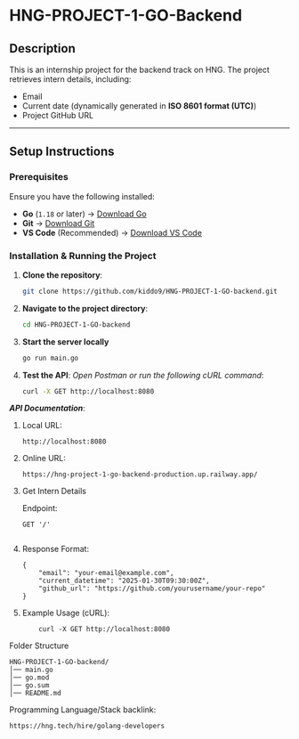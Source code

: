 # HNG-PROJECT-1-GO-Backend

## Description
This is an internship project for the backend track on HNG. The project retrieves intern details, including:
- Email
- Current date (dynamically generated in **ISO 8601 format (UTC)**)
- Project GitHub URL

---

## Setup Instructions

### Prerequisites
Ensure you have the following installed:
- **Go** (`1.18` or later) → [Download Go](https://go.dev/dl/)
- **Git** → [Download Git](https://git-scm.com/downloads)
- **VS Code** (Recommended) → [Download VS Code](https://code.visualstudio.com/)

### Installation & Running the Project

1. **Clone the repository**:
   ```sh
   git clone https://github.com/kiddo9/HNG-PROJECT-1-GO-backend.git
2. **Navigate to the project directory**:
    ```sh
    cd HNG-PROJECT-1-GO-backend

3. **Start the server locally**
    ```sh
    go run main.go
4. **Test the API**:
    *Open Postman or run the following cURL command*:
    ```sh
    curl -X GET http://localhost:8080


***API Documentation***:
1. Local URL:
    ```
    http://localhost:8080

2. Online URL:
    ```
    https://hng-project-1-go-backend-production.up.railway.app/

3. Get Intern Details
    
    Endpoint: 
    ```
    GET '/'


 4.  Response Format:
        ```
        {
            "email": "your-email@example.com",
            "current_datetime": "2025-01-30T09:30:00Z",
            "github_url": "https://github.com/yourusername/your-repo"
        }

5. Example Usage (cURL):
    ```
        curl -X GET http://localhost:8080

Folder Structure

    HNG-PROJECT-1-GO-backend/
    │── main.go
    │── go.mod
    │── go.sum
    │── README.md

Programming Language/Stack backlink:
```sh
https://hng.tech/hire/golang-developers

